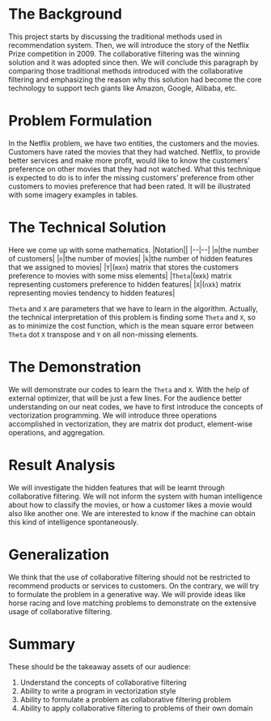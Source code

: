 The Background
===
This project starts by discussing the traditional methods used in recommendation system.  Then, we will introduce the story of the Netflix Prize competition in 2009.  The collaborative filtering was the winning solution and it was adopted since then. We will conclude this paragraph by comparing those traditional methods introduced with the collaborative filtering and emphasizing the reason why this solution had become the core technology to support tech giants like Amazon, Google, Alibaba, etc.

Problem Formulation
===
In the Netflix problem, we have two entities, the customers and the movies. Customers have rated the movies that they had watched. Netflix, to provide better services and make more profit, would like to know the customers’ preference on other movies that they had not watched. What this technique is expected to do is to infer the missing customers’ preference from other customers to movies preference that had been rated. It will be illustrated with some imagery examples in tables.

The Technical Solution
===
Here we come up with some mathematics. 
|Notation||
|--|--|
|`m`|the number of customers|
|`n`|the number of movies|
|`k`|the number of hidden features that we assigned to movies|
|`Y`|(`m`x`n`) matrix that stores the customers preference to movies with some miss elements|
|`Theta`|(`m`x`k`) matrix representing customers preference to hidden features|
|`X`|(`n`x`k`) matrix representing movies tendency to hidden features|

`Theta` and `X` are parameters that we have to learn in the algorithm.  Actually, the technical interpretation of this problem is finding some `Theta` and `X`, so as to minimize the cost function, which is the mean square error between `Theta` dot `X` transpose and `Y` on all non-missing elements.

The Demonstration
===
We will demonstrate our codes to learn the `Theta` and `X`. With the help of external optimizer, that will be just a few lines. For the audience better understanding on our neat codes, we have to first introduce the concepts of vectorization programming. We will introduce three operations accomplished in vectorization, they are matrix dot product, element-wise operations, and aggregation.

Result Analysis
===
We will investigate the hidden features that will be learnt through collaborative filtering. We will not inform the system with human intelligence about how to classify the movies, or how a customer likes a movie would also like another one. We are interested to know if the machine can obtain this kind of intelligence spontaneously. 

Generalization
===
We think that the use of collaborative filtering should not be restricted to recommend products or services to customers. On the contrary, we will try to formulate the problem in a generative way. We will provide ideas like horse racing and love matching problems to demonstrate on the extensive usage of collaborative filtering.

Summary
===
These should be the takeaway assets of our audience:

 1. Understand the concepts of collaborative filtering
 2. Ability to write a program in vectorization style
 3. Ability to formulate a problem as collaborative filtering problem
 4. Ability to apply collaborative filtering to problems of their own domain
